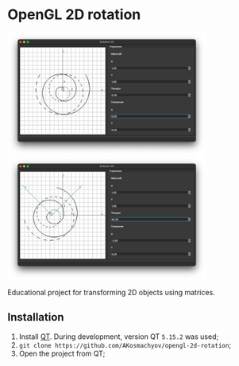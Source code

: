 # OpenGL 2D rotation

<img width="400" src="./media/origin.png"> <img width="400" src="./media/changed.png">

Educational project for transforming 2D objects using matrices.

## Installation

1. Install [QT](https://www.qt.io/download). During development, version QT `5.15.2` was used;
2. `git clone https://github.com/AKosmachyov/opengl-2d-rotation`;
3. Open the project from QT;
